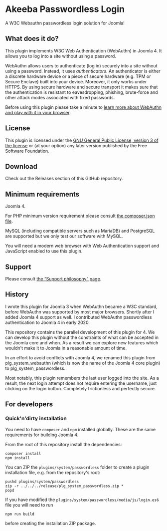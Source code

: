 # Akeeba Passwordless Login

A W3C Webauthn passwordless login solution for Joomla!

## What does it do?

This plugin implements W3C Web Authentication (WebAuthn) in Joomla  4. It allows you to log into a site without using a password.
 
WebAuthn allows users to authenticate (log in) securely into a site without using a password. Instead, it uses _authenticators_. An authenticator is either a discrete hardware device or a piece of secure hardware (e.g. TPM or Secure Enclave) built into your device. Moreover, it only works under HTTPS. By using secure hardware and secure transport it makes sure that the authentication is resistant to eavesdropping, phishing, brute-force and other attack modes associated with fixed passwords.

Before using this plugin please take a minute to [learn more about WebAuthn and play with it in your browser](https://webauthn.io).

## License

This plugin is licensed under the [GNU General Public License, version 3 of the license](https://www.gnu.org/licenses/gpl-3.0.en.html) or (at your option) any later version published by the Free Software Foundation.

## Download

Check out the Releases section of this GitHub repository.

## Minimum requirements

Joomla 4.

For PHP minimum version requirement please consult [the composer.json file](composer.json).

MySQL (including compatible servers such as MariaDB) and PostgreSQL are supported but we only test our software with MySQL.

You will need a modern web browser with Web Authentication support and JavaScript enabled to use this plugin.

## Support

Please consult [the “Support philosophy” page](.github/SUPPORT.md). 

## History

I wrote this plugin for Joomla 3 when WebAuthn became a W3C standard, before WebAuthn was supported by most major browsers. Shortly after I added Joomla 4 support as well. I contributed WebAuthn passwordless authentication to Joomla 4 in early 2020.

This repository contains the parallel development of this plugin for 4. We can develop this plugin without the constraints of what can be accepted in the Joomla core and when. As a result we can explore new features which wouldn't make it to Joomla in a reasonable amount of time.

In an effort to avoid conflicts with Joomla 4, we renamed this plugin from plg_system_webauthn (which is now the name of the Joomla 4 core plugin) to plg_system_passwordless.

Most notably, this plugin remembers the last user logged into the site. As a result, the next login attempt does not require entering the username, just clicking on the login button. Completely frictionless and perfectly secure.   
 
## For developers

### Quick'n'dirty installation

You need to have `composer` and `npm` installed globally. These are the same requirements for building Joomla 4.

From the root of this repository install the dependencies:
```shell script
composer install
npm install
```

You can ZIP the `plugins/system/passwordless` folder to create a plugin installation file, e.g. from the repository's root:
```shell script
pushd plugins/system/passwordless
zip -r ../../../release/plg_system_passwordless.zip *
popd
```

If you have modified the `plugins/system/passwordless/media/js/login.es6` file you will need to run
```shell script
npm run build
```
before creating the installation ZIP package.